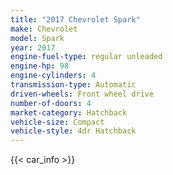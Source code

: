 ```yaml
---
title: "2017 Chevrolet Spark"
make: Chevrolet
model: Spark
year: 2017
engine-fuel-type: regular unleaded
engine-hp: 98
engine-cylinders: 4
transmission-type: Automatic
driven-wheels: Front wheel drive
number-of-doors: 4
market-category: Hatchback
vehicle-size: Compact
vehicle-style: 4dr Hatchback
---
```


{{< car_info >}}
